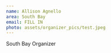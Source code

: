```yaml
---
name: Allison Agnello
area: South Bay
email: FILL IN
photo: assets/organizer_pics/test.jpeg
---
```


South Bay Organizer
